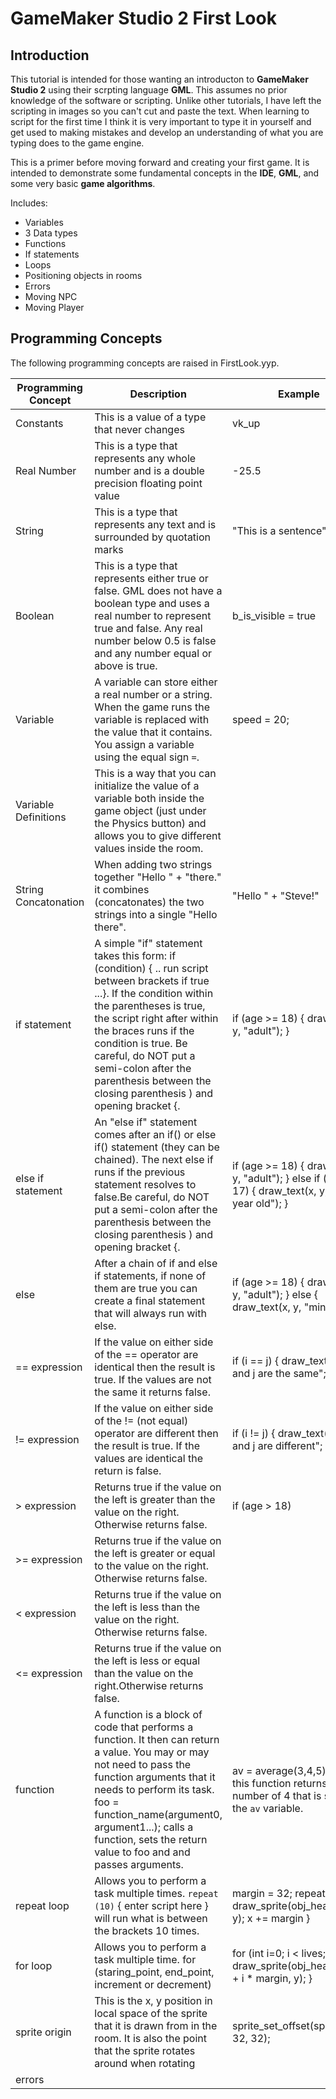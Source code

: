 # GameMaker Studio 2 First Look

## Introduction
This tutorial is intended for those wanting an introducton to __GameMaker Studio 2__ using their scrpting language __GML__. This assumes no prior knowledge of the software or scripting. Unlike other tutorials, I have left the scripting in images so you can't cut and paste the text. When learning to script for the first time I think it is very important to type it in yourself and get used to making mistakes and develop an understanding of what you are typing does to the game engine.
  

This is a primer before moving forward and creating your first game.  It is intended to demonstrate some fundamental concepts in the __IDE__, __GML__, and some very basic __game algorithms__.  

Includes:

* Variables
* 3 Data types
* Functions
* If statements
* Loops
* Positioning objects in rooms
* Errors
* Moving NPC
* Moving Player

## Programming Concepts
The following programming concepts are raised in FirstLook.yyp.

| Programming Concept  | Description                                                                                                                                                                                                                                                                                                                                           | Example                                                                                                    |
|----------------------|-------------------------------------------------------------------------------------------------------------------------------------------------------------------------------------------------------------------------------------------------------------------------------------------------------------------------------------------------------|------------------------------------------------------------------------------------------------------------|
| Constants            | This is a value of a type that never changes                                                                                                                                                                                                                                                                                                          | vk_up                                                                                                      |
| Real Number          | This is a type that represents any whole number  and is a double precision floating point value                                                                                                                                                                                                                                                       | -25.5                                                                                                      |
| String               | This is a type that represents any text and is surrounded by quotation marks                                                                                                                                                                                                                                                                          | "This is a sentence"                                                                                       |
| Boolean              | This is a type that represents either true or false.   GML does not have a boolean type and uses a real number  to represent true and false.  Any real number below 0.5 is false and any  number equal or above is true.                                                                                                                              | b_is_visible = true                                                                                        |
| Variable             | A variable can store either a real number or a string. When the game  runs the variable is replaced with the value that it contains.  You assign a variable using the equal sign `=`.                                                                                                                                                                 | speed = 20;                                                                                                |
| Variable Definitions | This is a way that you can initialize the value of a variable both inside the game object (just under the Physics button) and allows you to give different values inside the room.                                                                                                                                                                    |                                                                                                            |
| String Concatonation | When adding two strings together "Hello " + "there." it combines (concatonates)  the two strings into a single "Hello there".                                                                                                                                                                                                                         | "Hello " + "Steve!"                                                                                        |
| if statement         | A simple "if" statement takes this form: if (condition) { .. run script between brackets if true ...}.  If the condition within the parentheses is true, the  script right after within the braces runs if the condition is true. Be careful, do NOT put a semi-colon after the parenthesis between the closing parenthesis )  and opening bracket {. | if (age >= 18) {    draw_text(x, y, "adult"); }                                                            |
| else if statement    | An "else if" statement comes after an if() or else if() statement  (they can be chained).  The next else if runs if the previous statement resolves  to false.Be careful, do NOT put a semi-colon after the parenthesis between the  closing parenthesis ) and opening bracket {.                                                                     | if (age >= 18) {    draw_text(x, y, "adult"); } else if (age == 17) {   draw_text(x, y, "17 year old"); }  |
| else                 | After a chain of if and else if statements, if none of them are true you can  create a final statement that will always run with else.                                                                                                                                                                                                                | if (age >= 18) {   draw_text(x, y, "adult"); } else {   draw_text(x, y, "minor"); }                        |
| == expression        | If the value on either side of the == operator are identical then the result is  true.  If the values are not the same it returns false.                                                                                                                                                                                                              | if (i == j) {   draw_text(x, y, "i and j are                      the same"; }                             |
| != expression        | If the value on either side of the != (not equal) operator are different then the result is true.  If the values are identical the return is false.                                                                                                                                                                                                   | if (i != j) {   draw_text(x, y, "i and j are                    different"; }                              |
| > expression         | Returns true if the value on the left is greater than the value on the right. Otherwise returns false.                                                                                                                                                                                                                                                | if (age > 18)                                                                                              |
| >= expression        | Returns true if the value on the left is greater or equal to the value on the  right. Otherwise returns false.                                                                                                                                                                                                                                        |                                                                                                            |
| < expression         | Returns true if the value on the left is less than the value on the right. Otherwise returns false.                                                                                                                                                                                                                                                   |                                                                                                            |
| <= expression        | Returns true if the value on the left is less or equal than the value on the  right.Otherwise returns false.                                                                                                                                                                                                                                          |                                                                                                            |
| function             | A function is a block of code that performs a function.  It then can return a value.  You may or may not need to pass the function arguments that it  needs to perform its task.  foo = function_name(argument0, argument1...); calls a function, sets the return value to foo and and passes arguments.                                              | av = average(3,4,5); note: this function returns the real number of 4 that is stored in the `av` variable. |
| repeat loop          | Allows you to perform a task multiple times.  `repeat (10)` { enter script here }  will run what is between the brackets 10 times.                                                                                                                                                                                                                    |  margin = 32; repeat(lives) {     draw_sprite(obj_heart, 0, x, y);   x += margin  }                        |
| for loop             | Allows you to perform a task multiple time.   for (staring_point, end_point, increment or decrement)                                                                                                                                                                                                                                                  | for (int i=0; i < lives; ++i) {   draw_sprite(obj_heart, 0, x + i * margin, y); }                          |
| sprite origin        | This is the x, y position in local space of the sprite that it is drawn from in the room.  It is also the point that the sprite rotates around when rotating                                                                                                                                                                                          | sprite_set_offset(spr_player, 32, 32);                                                                     |
| errors               |                                                                                                                                                                                                                                                                                                                                                       |                                                                                                            |
